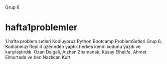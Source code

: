 Grup 6
# hafta1problemler
1.hafta problem setleri
Kodluyoruz Python Bootcamp ProblemSetleri
Grup 6, Kodlarımızı Repl.it üzerinden yaptık
herkes kendi kodunu yazdı ve karşılaştırdık.
Ozan Dalgali,
Aizhan Zhamanak,
Kusay Elhalife,
Ahmet Elmurtada
ve ben Nazlıcan Kurt
